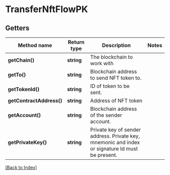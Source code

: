 # TransferNftFlowPK

## Getters

Method name | Return type | Description | Notes
------------ | ------------- | ------------- | -------------
**getChain()** | **string** | The blockchain to work with |
**getTo()** | **string** | Blockchain address to send NFT token to. |
**getTokenId()** | **string** | ID of token to be sent. |
**getContractAddress()** | **string** | Address of NFT token |
**getAccount()** | **string** | Blockchain address of the sender account. |
**getPrivateKey()** | **string** | Private key of sender address. Private key, mnemonic and index or signature Id must be present. |

[[Back to Index]](../index.md)
